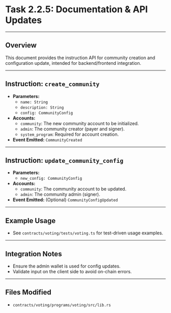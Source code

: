 # Task 2.2.5: Documentation & API Updates

---

## Overview
This document provides the instruction API for community creation and configuration update, intended for backend/frontend integration.

---

## Instruction: `create_community`
- **Parameters:**
    - `name: String`
    - `description: String`
    - `config: CommunityConfig`
- **Accounts:**
    - `community`: The new community account to be initialized.
    - `admin`: The community creator (payer and signer).
    - `system_program`: Required for account creation.
- **Event Emitted:** `CommunityCreated`

---

## Instruction: `update_community_config`
- **Parameters:**
    - `new_config: CommunityConfig`
- **Accounts:**
    - `community`: The community account to be updated.
    - `admin`: The community admin (signer).
- **Event Emitted:** (Optional) `CommunityConfigUpdated`

---

## Example Usage
- See `contracts/voting/tests/voting.ts` for test-driven usage examples.

---

## Integration Notes
- Ensure the admin wallet is used for config updates.
- Validate input on the client side to avoid on-chain errors.

---

## Files Modified
- `contracts/voting/programs/voting/src/lib.rs` 